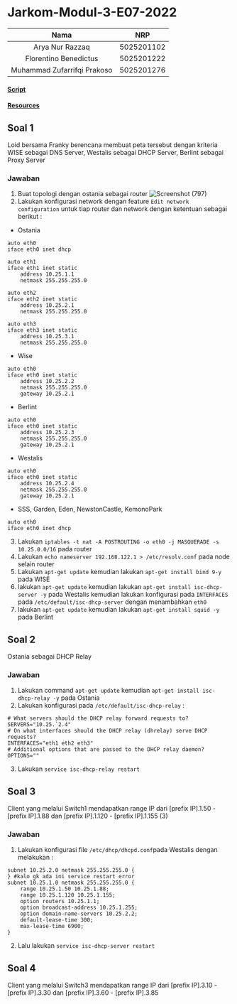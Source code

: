 ﻿# Jarkom-Modul-3-E07-2022
| Nama                        | NRP        |
|:---------------------------:|:----------:|
| Arya Nur Razzaq             | 5025201102 |
| Florentino Benedictus       | 5025201222 |
| Muhammad Zufarrifqi Prakoso | 5025201276 |

#### [Script](script)
#### [Resources](resources)

## Soal 1
Loid bersama Franky berencana membuat peta tersebut dengan kriteria WISE sebagai DNS Server, Westalis sebagai DHCP Server, Berlint sebagai Proxy Server 
### Jawaban
1. Buat topologi dengan ostania sebagai router 
![Screenshot (797)](https://user-images.githubusercontent.com/103361498/201553744-039c8ba7-28b1-4a49-b3e7-fc310cbb7e45.png)
2. Lakukan konfigurasi network dengan feature ```Edit network configuration``` untuk tiap router dan network dengan ketentuan sebagai berikut :
- Ostania
```
auto eth0
iface eth0 inet dhcp

auto eth1
iface eth1 inet static
	address 10.25.1.1
	netmask 255.255.255.0

auto eth2
iface eth2 inet static
	address 10.25.2.1
	netmask 255.255.255.0

auto eth3
iface eth3 inet static
	address 10.25.3.1
	netmask 255.255.255.0
```
- Wise
```
auto eth0
iface eth0 inet static
	address 10.25.2.2
	netmask 255.255.255.0
	gateway 10.25.2.1
```
- Berlint
```
auto eth0
iface eth0 inet static
	address 10.25.2.3
	netmask 255.255.255.0
	gateway 10.25.2.1
```
- Westalis
```
auto eth0
iface eth0 inet static
	address 10.25.2.4
	netmask 255.255.255.0
	gateway 10.25.2.1
```
- SSS, Garden, Eden, NewstonCastle, KemonoPark
```
auto eth0
iface eth0 inet dhcp
```
3. Lakukan `iptables -t nat -A POSTROUTING -o eth0 -j MASQUERADE -s 10.25.0.0/16` pada router
4. Lakukan `echo nameserver 192.168.122.1 > /etc/resolv.conf` pada node selain router
5. Lakukan `apt-get update` kemudian lakukan `apt-get install bind 9-y` pada WISE
6. lakukan `apt-get update` kemudian lakukan `apt-get install isc-dhcp-server -y` pada Westalis kemudian lakukan konfigurasi pada `INTERFACES` pada `/etc/default/isc-dhcp-server` dengan menambahkan `eth0`
7. lakukan `apt-get update` kemudian lakukan `apt-get install squid -y` pada Berlint

## Soal 2
Ostania sebagai DHCP Relay
### Jawaban
1. Lakukan command `apt-get update` kemudian `apt-get install isc-dhcp-relay -y` pada Ostania
2. Lakukan konfigurasi pada `/etc/default/isc-dhcp-relay` :
```
# What servers should the DHCP relay forward requests to?
SERVERS="10.25.`2.4"
# On what interfaces should the DHCP relay (dhrelay) serve DHCP requests?
INTERFACES="eth1 eth2 eth3"
# Additional options that are passed to the DHCP relay daemon?
OPTIONS=""
```
3. Lakukan `service isc-dhcp-relay restart`

## Soal 3
Client yang melalui Switch1 mendapatkan range IP dari [prefix IP].1.50 - [prefix IP].1.88 dan [prefix IP].1.120 - [prefix IP].1.155 (3)

### Jawaban
1. Lakukan konfigurasi file `/etc/dhcp/dhcpd.conf`pada Westalis dengan melakukan :
```
subnet 10.25.2.0 netmask 255.255.255.0 {
} #kalo gk ada ini service restart error
subnet 10.25.1.0 netmask 255.255.255.0 {
    range 10.25.1.50 10.25.1.88;
    range 10.25.1.120 10.25.1.155;
    option routers 10.25.1.1;
    option broadcast-address 10.25.1.255;
    option domain-name-servers 10.25.2.2;
    default-lease-time 300;
    max-lease-time 6900;
}
```
2. Lalu lakukan `service isc-dhcp-server restart`

## Soal 4
Client yang melalui Switch3 mendapatkan range IP dari [prefix IP].3.10 - [prefix IP].3.30 dan [prefix IP].3.60 - [prefix IP].3.85


